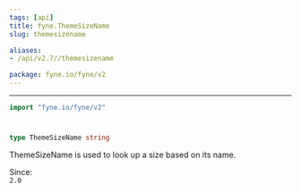 ```yaml
---
tags: [api]
title: fyne.ThemeSizeName
slug: themesizename

aliases:
- /api/v2.7//themesizename

package: fyne.io/fyne/v2
---
```



---
```go
import "fyne.io/fyne/v2"
```

#

###

```go
type ThemeSizeName string
```

ThemeSizeName is used to look up a size based on its name.


<div class="since">Since: <code>
2.0</code></div>
